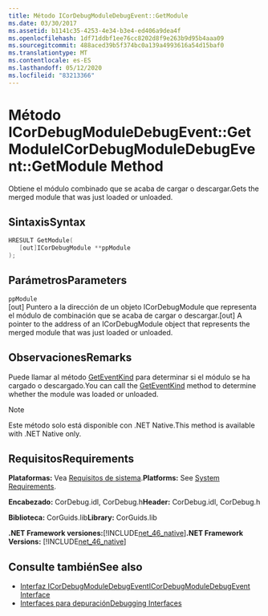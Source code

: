 ```yaml
---
title: Método ICorDebugModuleDebugEvent::GetModule
ms.date: 03/30/2017
ms.assetid: b1141c35-4253-4e34-b3e4-ed406a9dea4f
ms.openlocfilehash: 1df71ddbf1ee76cc8202d8f9e263b9d95b4aaa09
ms.sourcegitcommit: 488aced39b5f374bc0a139a4993616a54d15baf0
ms.translationtype: MT
ms.contentlocale: es-ES
ms.lasthandoff: 05/12/2020
ms.locfileid: "83213366"
---
```

# <a name="icordebugmoduledebugeventgetmodule-method"></a><span data-ttu-id="31126-102">Método ICorDebugModuleDebugEvent::GetModule</span><span class="sxs-lookup"><span data-stu-id="31126-102">ICorDebugModuleDebugEvent::GetModule Method</span></span>
<span data-ttu-id="31126-103">Obtiene el módulo combinado que se acaba de cargar o descargar.</span><span class="sxs-lookup"><span data-stu-id="31126-103">Gets the merged module that was just loaded or unloaded.</span></span>  
  
## <a name="syntax"></a><span data-ttu-id="31126-104">Sintaxis</span><span class="sxs-lookup"><span data-stu-id="31126-104">Syntax</span></span>  
  
```cpp  
HRESULT GetModule(  
   [out]ICorDebugModule **ppModule  
);  
```  
  
## <a name="parameters"></a><span data-ttu-id="31126-105">Parámetros</span><span class="sxs-lookup"><span data-stu-id="31126-105">Parameters</span></span>  
 `ppModule`  
 <span data-ttu-id="31126-106">[out] Puntero a la dirección de un objeto ICorDebugModule que representa el módulo de combinación que se acaba de cargar o descargar.</span><span class="sxs-lookup"><span data-stu-id="31126-106">[out] A pointer to the address of an ICorDebugModule object that represents the merged module that was just loaded or unloaded.</span></span>  
  
## <a name="remarks"></a><span data-ttu-id="31126-107">Observaciones</span><span class="sxs-lookup"><span data-stu-id="31126-107">Remarks</span></span>  
 <span data-ttu-id="31126-108">Puede llamar al método [GetEventKind](icordebugdebugevent-geteventkind-method.md) para determinar si el módulo se ha cargado o descargado.</span><span class="sxs-lookup"><span data-stu-id="31126-108">You can call the [GetEventKind](icordebugdebugevent-geteventkind-method.md) method to determine whether the module was loaded or unloaded.</span></span>  
  
> [!NOTE]
> <span data-ttu-id="31126-109">Este método solo está disponible con .NET Native.</span><span class="sxs-lookup"><span data-stu-id="31126-109">This method is available with .NET Native only.</span></span>  
  
## <a name="requirements"></a><span data-ttu-id="31126-110">Requisitos</span><span class="sxs-lookup"><span data-stu-id="31126-110">Requirements</span></span>  
 <span data-ttu-id="31126-111">**Plataformas:** Vea [Requisitos de sistema](../../get-started/system-requirements.md).</span><span class="sxs-lookup"><span data-stu-id="31126-111">**Platforms:** See [System Requirements](../../get-started/system-requirements.md).</span></span>  
  
 <span data-ttu-id="31126-112">**Encabezado:** CorDebug.idl, CorDebug.h</span><span class="sxs-lookup"><span data-stu-id="31126-112">**Header:** CorDebug.idl, CorDebug.h</span></span>  
  
 <span data-ttu-id="31126-113">**Biblioteca:** CorGuids.lib</span><span class="sxs-lookup"><span data-stu-id="31126-113">**Library:** CorGuids.lib</span></span>  
  
 <span data-ttu-id="31126-114">**.NET Framework versiones:**[!INCLUDE[net_46_native](../../../../includes/net-46-native-md.md)]</span><span class="sxs-lookup"><span data-stu-id="31126-114">**.NET Framework Versions:** [!INCLUDE[net_46_native](../../../../includes/net-46-native-md.md)]</span></span>  
  
## <a name="see-also"></a><span data-ttu-id="31126-115">Consulte también</span><span class="sxs-lookup"><span data-stu-id="31126-115">See also</span></span>

- [<span data-ttu-id="31126-116">Interfaz ICorDebugModuleDebugEvent</span><span class="sxs-lookup"><span data-stu-id="31126-116">ICorDebugModuleDebugEvent Interface</span></span>](icordebugmoduledebugevent-interface.md)
- [<span data-ttu-id="31126-117">Interfaces para depuración</span><span class="sxs-lookup"><span data-stu-id="31126-117">Debugging Interfaces</span></span>](debugging-interfaces.md)
